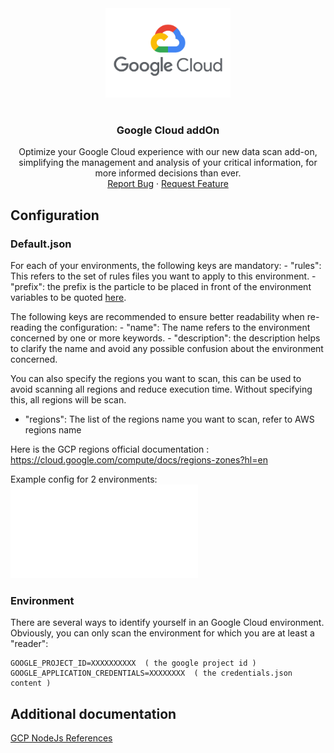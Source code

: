 <div align="center">
    <a href="https://www.kexa.io/addOn/gcp">
        <img src="../images/gcp-logo.png" alt="Logo" width="200">
    </a>

# <h3 align="center">Google Cloud addOn</h3>

  <p align="center">
    Optimize your Google Cloud experience with our new data scan add-on, simplifying the management and analysis of your critical information, for more informed decisions than ever.
    <br />
    <a href="https://github.com/4urcloud/Kexa/issues">Report Bug</a>
    ·
    <a href="https://github.com/4urcloud/Kexa/issues">Request Feature</a>
  </p>
</div>

## Configuration

### Default.json

For each of your environments, the following keys are mandatory:
    - "rules": This refers to the set of rules files you want to apply to this environment.
    - "prefix": the prefix is the particle to be placed in front of the environment variables to be quoted [here](#environment).

The following keys are recommended to ensure better readability when re-reading the configuration:
    - "name": The name refers to the environment concerned by one or more keywords.
    - "description": the description helps to clarify the name and avoid any possible confusion about the environment concerned.

You can also specify the regions you want to scan, this can be used to avoid scanning all regions and reduce execution time.
Without specifying this, all regions will be scan.
- "regions": The list of the regions name you want to scan, refer to AWS regions name

Here is the GCP regions official documentation :
https://cloud.google.com/compute/docs/regions-zones?hl=en

Example config for 2 environments:
![example config for GCP](../config/demo/gcp.default.json)

### Environment

There are several ways to identify yourself in an Google Cloud environment. Obviously, you can only scan the environment for which you are at least a "reader":
```
GOOGLE_PROJECT_ID=XXXXXXXXXX  ( the google project id )
GOOGLE_APPLICATION_CREDENTIALS=XXXXXXXX  ( the credentials.json content )
```

## Additional documentation

[GCP NodeJs References](https://cloud.google.com/nodejs/docs/reference)